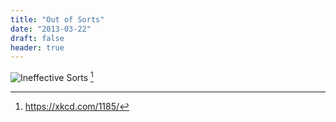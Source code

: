 ```yaml
---
title: "Out of Sorts"
date: "2013-03-22"
draft: false
header: true
---
```


![Ineffective Sorts](https://imgs.xkcd.com/comics/ineffective_sorts.png "Ineffective Sorts") [^1]

[^1]: https://xkcd.com/1185/